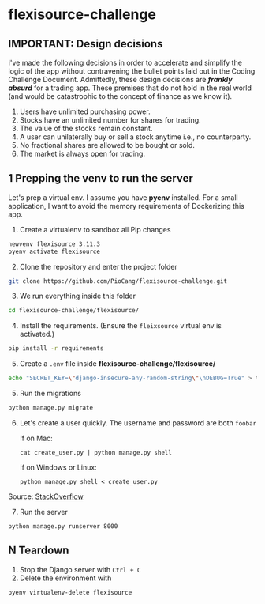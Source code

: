 # flexisource-challenge

## IMPORTANT: Design decisions
I've made the following decisions in order to accelerate and simplify the logic
of the app without contravening the bullet points laid out in the Coding Challenge
Document. Admittedly, these design decisions are ***frankly absurd*** for a
trading app. These premises that do not hold in the real world (and would be
catastrophic to the concept of finance as we know it).

1. Users have unlimited purchasing power.
2. Stocks have an unlimited number for shares for trading.
3. The value of the stocks remain constant.
4. A user can unilaterally buy or sell a stock anytime i.e., no counterparty.
5. No fractional shares are allowed to be bought or sold.
6. The market is always open for trading.


## 1 Prepping the venv to run the server
Let's prep a virtual env. I assume you have **pyenv** installed.
For a small application, I want to avoid the memory requirements of Dockerizing
this app.

1. Create a virtualenv to sandbox all Pip changes
```bash
newvenv flexisource 3.11.3
pyenv activate flexisource
```

2. Clone the repository and enter the project folder
```bash
git clone https://github.com/PioCang/flexisource-challenge.git
```

3. We run everything inside this folder
```bash
cd flexisource-challenge/flexisource/
```

4. Install the requirements. (Ensure the `fleixsource` virtual env is activated.)
```bash
pip install -r requirements
```

5. Create a `.env` file inside **flexisource-challenge/flexisource/**
```bash
echo "SECRET_KEY=\"django-insecure-any-random-string\"\nDEBUG=True" > test
```

5. Run the migrations
```bash
python manage.py migrate
```

6. Let's create a user quickly. The username and password are both `foobar`

    If on Mac:
    ```
    cat create_user.py | python manage.py shell
    ```
    If on Windows or Linux:
    ```
    python manage.py shell < create_user.py
    ```
Source: [StackOverflow](https://stackoverflow.com/a/47227653)

7. Run the server
```
python manage.py runserver 8000
```












## N Teardown
1. Stop the Django server with `Ctrl + C`
2. Delete the environment with
```
pyenv virtualenv-delete flexisource
```
